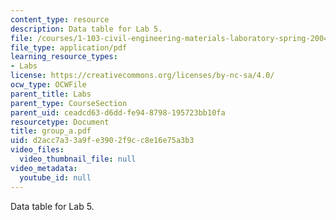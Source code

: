 ```yaml
---
content_type: resource
description: Data table for Lab 5.
file: /courses/1-103-civil-engineering-materials-laboratory-spring-2004/d2acc7a33a9fe3902f9cc8e16e75a3b3_group_a.pdf
file_type: application/pdf
learning_resource_types:
- Labs
license: https://creativecommons.org/licenses/by-nc-sa/4.0/
ocw_type: OCWFile
parent_title: Labs
parent_type: CourseSection
parent_uid: ceadcd63-d6dd-fe94-8798-195723bb10fa
resourcetype: Document
title: group_a.pdf
uid: d2acc7a3-3a9f-e390-2f9c-c8e16e75a3b3
video_files:
  video_thumbnail_file: null
video_metadata:
  youtube_id: null
---
```

Data table for Lab 5.